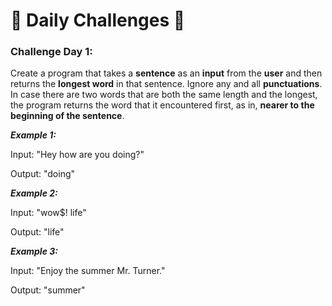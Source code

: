 
# :rocket: Daily Challenges :rocket:

### Challenge Day 1:
Create a program that takes a **sentence** as an **input** from the **user** and then returns the **longest word** in that sentence. Ignore any and all **punctuations**. In case there are two words that are both the same length and the longest, the program returns the word that it encountered first, as in, **nearer to the beginning of the sentence**.

***Example 1:***

Input: "Hey how are you doing?"

Output: "doing"


***Example 2:***

Input: "wow$! life"

Output: "life"


***Example 3:***

Input: "Enjoy the summer Mr. Turner."

Output: "summer"

